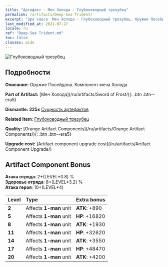 ```yaml
---
title: "Артефакт - Меч Холода - Глубоководный трезубец"
permalink: /artifacts/Deep-Sea Trident/
excerpt: "Эра хаоса  Меч Холода - Глубоководный трезубец. Оружие Посейдона. Компонент меча Холода"
last_modified_at: 2021-07-27
locale: ru
ref: "Deep-Sea Trident.md"
toc: false
classes: wide
---
```


 ![Глубоководный трезубец](/images/t/artifact_40431.png)



## Подробности

 **Описание:** Оружие Посейдона. Компонент меча Холода

 **Part of Artifact:** [Меч Холода](/ru/artifacts/Sword of Frost/){: .btn .btn--era5}

 **Dismantle: 225x** [Сущность артефактов](/ItemsRU/con_905/)

 **Related Item**: [Глубоководный трезубец](/ItemsRU/art_160/)

 **Quality:** [Orange Artifact Components](/ru/artifacts/Orange Artifact Components/){: .btn .btn--era5}

 **Upgrade cost:** [Artifact component upgrade cost](/ru/artifacts/Artifact Component Upgrade/)

## Artifact Component Bonus

  **Атака отряда**: 2+(LEVEL\*0.8) %<br/>**Здоровье отряда**: 8+(LEVEL\*3.2) %<br/>**Атака героя**: 10+(LEVEL\*4)

  |  Level  | Type |    Extra bonus  | 
  |:--------|:-----|:----------------| 
  | **2** | Affects **1-man** unit | **ATK**: +890 | 
  | **5** | Affects **1-man** unit | **HP**: +16820 | 
  | **8** | Affects **1-man** unit | **ATK**: +1930 | 
  | **11** | Affects **1-man** unit | **HP**: +32620 | 
  | **14** | Affects **1-man** unit | **ATK**: +3550 | 
  | **17** | Affects **1-man** unit | **HP**: +48470 | 
  | **20** | Affects **1-man** unit | **ATK**: +4200 | 

